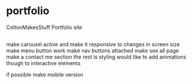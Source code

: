 # portfolio
ColtonMakesStuff Portfolio site
##
make carousel active and make it responsive to changes in screen size
make menu button work
make nav buttons attached
make see all page
make a contact me section
the rest is styling
would like to add animations though to interactive elements

if possible make mobile version